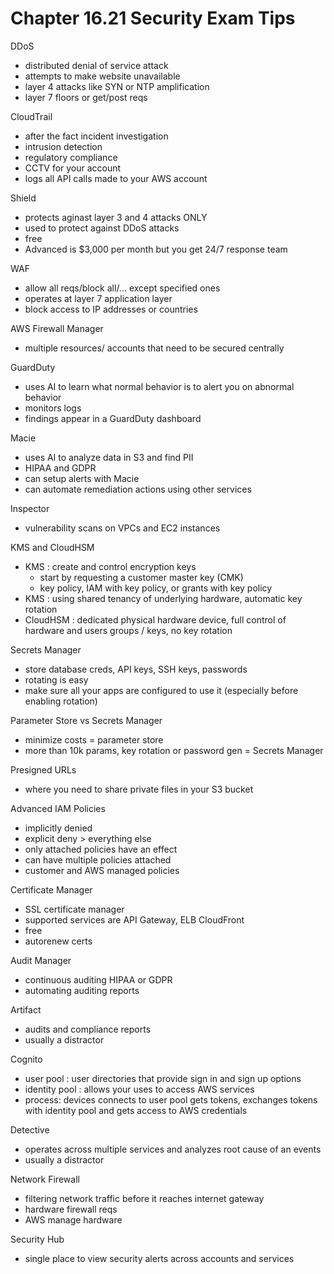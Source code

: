 # Chapter 16.21 Security Exam Tips

DDoS
- distributed denial of service attack
- attempts to make website unavailable
- layer 4 attacks like SYN or NTP amplification
- layer 7 floors or get/post reqs

CloudTrail
- after the fact incident investigation
- intrusion detection
- regulatory compliance
- CCTV for your account
- logs all API calls made to your AWS account

Shield
- protects aginast layer 3 and 4 attacks ONLY
- used to protect against DDoS attacks
- free
- Advanced is $3,000 per month but you get 24/7 response team

WAF
- allow all reqs/block all/... except specified ones
- operates at layer 7 application layer
- block access to IP addresses or countries

AWS Firewall Manager
- multiple resources/ accounts that need to be secured centrally

GuardDuty
- uses AI to learn what normal behavior is to alert you on abnormal behavior
- monitors logs
- findings appear in a GuardDuty dashboard

Macie
- uses AI to analyze data in S3 and find PII
- HIPAA and GDPR
- can setup alerts with Macie
- can automate remediation actions using other services

Inspector
- vulnerability scans on VPCs and EC2 instances

KMS and CloudHSM
- KMS : create and control encryption keys
	- start by requesting a customer master key (CMK)
	- key policy, IAM with key policy, or grants with key policy
- KMS : using shared tenancy of underlying hardware, automatic key rotation
- CloudHSM : dedicated physical hardware device, full control of hardware and users groups / keys, no key rotation

Secrets Manager
- store database creds, API keys, SSH keys, passwords
- rotating is easy
- make sure all your apps are configured to use it (especially before enabling rotation)

Parameter Store vs Secrets Manager
- minimize costs = parameter store
- more than 10k params, key rotation or password gen = Secrets Manager

Presigned URLs
- where you need to share private files in your S3 bucket

Advanced IAM Policies
- implicitly denied
- explicit deny > everything else
- only attached policies have an effect
- can have multiple policies attached
- customer and AWS managed policies

Certificate Manager
- SSL certificate manager
- supported services are API Gateway, ELB CloudFront
- free
- autorenew certs

Audit Manager
- continuous auditing HIPAA or GDPR
- automating auditing reports

Artifact
- audits and compliance reports
- usually a distractor

Cognito
- user pool : user directories that provide sign in and sign up options
- identity pool : allows your uses to access AWS services
- process: devices connects to user pool gets tokens, exchanges tokens with identity pool and gets access to AWS credentials

Detective
- operates across multiple services and analyzes root cause of an events
- usually a distractor

Network Firewall
- filtering network traffic before it reaches internet gateway
- hardware firewall reqs
- AWS manage hardware

Security Hub
- single place to view security alerts across accounts and services
